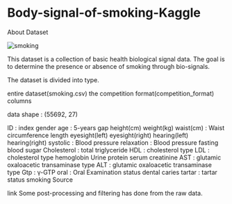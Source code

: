 # Body-signal-of-smoking-Kaggle

About Dataset

![smoking](https://user-images.githubusercontent.com/100385953/179579656-49aff936-24c1-41c2-845b-9ae55bc7b09e.jpg)


This dataset is a collection of basic health biological signal data. 
The goal is to determine the presence or absence of smoking through bio-signals.

The dataset is divided into type.

entire dataset(smoking.csv)
the competition format(competition_format)
columns

data shape : (55692, 27)

ID : index
gender
age : 5-years gap
height(cm)
weight(kg)
waist(cm) : Waist circumference length
eyesight(left)
eyesight(right)
hearing(left)
hearing(right)
systolic : Blood pressure
relaxation : Blood pressure
fasting blood sugar
Cholesterol : total
triglyceride
HDL : cholesterol type
LDL : cholesterol type
hemoglobin
Urine protein
serum creatinine
AST : glutamic oxaloacetic transaminase type
ALT : glutamic oxaloacetic transaminase type
Gtp : γ-GTP
oral : Oral Examination status
dental caries
tartar : tartar status
smoking
Source

link
Some post-processing and filtering has done from the raw data.
